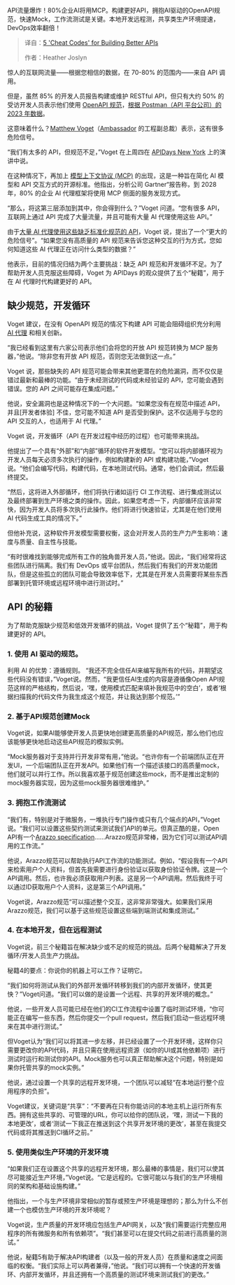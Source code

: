 
<!--
title: 构建更好API的5个“秘籍”
cover: https://cdn.thenewstack.io/media/2025/05/9c3e61d2-matthew-voget-apis-2.jpg
summary: API流量爆炸！80%企业AI将用MCP。构建更好API，拥抱AI驱动的OpenAPI规范，快速Mock，工作流测试是关键。本地开发远程测，共享类生产环境提速，DevOps效率翻倍！
-->

API流量爆炸！80%企业AI将用MCP。构建更好API，拥抱AI驱动的OpenAPI规范，快速Mock，工作流测试是关键。本地开发远程测，共享类生产环境提速，DevOps效率翻倍！

> 译自：[5 'Cheat Codes' for Building Better APIs](https://thenewstack.io/5-cheat-codes-for-building-better-apis/)
> 
> 作者：Heather Joslyn

惊人的互联网流量——根据您相信的数据，在 70-80% 的范围内——来自 API 调用。

但是，虽然 85% 的开发人员报告构建或维护 RESTful API，但只有大约 50% 的受访开发人员表示他们使用 [OpenAPI 规范](https://thenewstack.io/openapi-initiative-new-standards-and-a-peek-at-the-roadmap/)，[根据 Postman（API 平台公司）的 2023 年数据](https://www.getambassador.io/blog/conquer-api-rainbow-road-level-dev-cheat-codes)。

这意味着什么？[Matthew Voget](https://www.linkedin.com/in/matthew-voget-47a225a1/)（[Ambassador](https://www.getambassador.io/?utm_content=inline+mention) 的工程副总裁）表示，这有很多危险信号。

“我们有太多的 API，但规范不足，”Voget 在上周四在 [APIDays New York](https://www.apidays.global/new-york/) 上的演讲中说。

在这种情况下，再加上 [模型上下文协议 (MCP)](https://thenewstack.io/mcp-the-missing-link-between-ai-agents-and-apis/) 的出现，这是一种旨在简化 AI 模型和 API 交互方式的开源标准。他指出，分析公司 Gartner“报告称，到 2028 年，80% 的企业 AI 代理框架将使用 MCP 侧面的服务发现方式。

“那么，将这第三层添加到其中，你会得到什么？”Voget 问道。“您有很多 API，互联网上通过 API 完成了大量流量，并且可能有大量 AI 代理使用这些 API。”

由于[大量 AI 代理使用这些缺乏标准化规范的 API](https://thenewstack.io/its-time-to-start-preparing-apis-for-the-ai-agent-era/)，Voget 说，提出了一个“更大的危险信号”。“如果您没有高质量的 API 规范来告诉您这种交互的行为方式，您如何知道这些 AI 代理正在访问什么类型的数据？”

他表示，目前的情况归结为两个主要挑战：缺乏 API 规范和开发循环不足。为了帮助开发人员克服这些障碍，Voget 为 APIDays 的观众提供了五个“秘籍”，用于在 AI 代理时代构建更好的 API。

## 缺少规范，开发循环

Voget 建议，在没有 OpenAPI 规范的情况下构建 API 可能会阻碍组织充分利用 [AI 代理](https://thenewstack.io/ai-agents/) 和相关创新。

“我已经看到这里有六家公司表示他们会将您的开放 API 规范转换为 MCP 服务器，”他说。“除非您有开放 API 规范，否则您无法做到这一点。”

Voget 说，那些缺失的 API 规范可能会带来其他更潜在的危险漏洞，而不仅仅是错过最新和最棒的功能。“由于未经测试的代码或未经验证的 API，您可能会遇到错误。您的 API 之间可能存在集成问题。”

他说，安全漏洞也是这种情况下的一个大问题。“如果您没有在规范中描述 API，并且[开发者体验] 不佳，您可能不知道 API 是否受到保护。这不仅适用于与您的 API 交互的人，也适用于 AI 代理。”

Voget 说，开发循环（API 在开发过程中经历的过程）也可能带来挑战。

他提出了一个具有“外部”和“内部”循环的软件开发模型。“您可以将内部循环视为开发人员每天必须多次执行的操作，例如构建新的 API 或构建功能，”Voget 说。“他们会编写代码，构建代码，在本地测试代码。通常，他们会调试，然后最终提交。

“然后，这将进入外部循环，他们将执行诸如运行 CI 工作流程、进行集成测试以及最终部署到生产环境之类的操作。因此，如果您考虑一下，内部循环应该非常快，因为开发人员将多次执行此操作。他们将进行快速验证，尤其是在他们使用 AI 代码生成工具的情况下。”

但他补充说，这种软件开发模型需要权衡，这会对开发人员的生产力产生影响：速度与质量、自主性与技能。

“有时很难找到能够完成所有工作的独角兽开发人员，”他说。因此，“我们经常将这些团队进行隔离。我们有 DevOps 或平台团队，然后我们有我们的开发功能团队，但是这些孤立的团队可能会导致效率低下，尤其是在开发人员需要将某些东西部署到托管环境或远程环境中进行测试时。”

## API 的秘籍

为了帮助克服缺少规范和低效开发循环的挑战，Voget 提供了五个“秘籍”，用于构建更好的 API。

### 1. 使用 AI 驱动的规范。

利用 AI 的优势：遵循规则。
“我还不完全信任AI来编写我所有的代码，并期望这些代码没有错误，”Voget说。然而，“我更信任AI生成的内容是遵循像Open API规范这样的严格结构，然后说，‘嘿，使用模式匹配来填补我规范中的空白’，或者‘根据扫描我的代码文件为我生成这个规范，并让我达到那个规范。’”

### 2. 基于API规范创建Mock

Voget说，如果AI能够使开发人员更快地创建更高质量的API规范，那么他们也应该能够更快地启动这些API规范的模拟实例。

“Mock服务器对于支持并行开发非常有用，”他说。“也许你有一个前端团队正在开发UI，一个后端团队正在开发API。如果他们有一个描述该接口的高质量mock，他们就可以并行工作。所以我喜欢基于规范创建这些mock，而不是推出定制的mock服务器实现，因为这些mock服务器很难维护。”

### 3. 拥抱工作流测试

“我们有，特别是对于微服务，一堆执行专门操作或只有几个端点的API，”Voget说。“我们可以设置这些契约测试来测试我们API的单元。但真正酷的是，Open API有一个[Arazzo specification](https://spec.openapis.org/arazzo/latest.html)……Arazzo规范非常棒，因为它们可以测试API调用的工作流。”

他说，Arazzo规范可以帮助执行API工作流的功能测试。例如，“假设我有一个API来检索用户个人资料，但首先我需要进行身份验证以获取身份验证令牌。这是一个API调用。然后，也许我必须获取用户列表。这是另一个API调用。然后我终于可以通过ID获取用户个人资料，这是第三个API调用。”

Voget说，Arazzo规范“可以描述整个交互，这非常非常强大。如果我们采用Arazzo规范，我们可以基于这些规范设置这些端到端测试和集成测试。”

### 4. 在本地开发，但在远程测试

Voget说，前三个秘籍旨在解决缺少或不足的规范的挑战。后两个秘籍解决了开发循环/开发人员生产力挑战。

秘籍4的要点：你说你的机器上可以工作？证明它。

“我们如何将测试从我们的外部开发循环转移到我们的内部开发循环，使其更快？”Voget问道。“我们可以做的是设置一个远程、共享的开发环境的概念。”

他说，一些开发人员可能已经在他们的CI工作流程中设置了临时测试环境，“你可能正在编写一些东西，然后你提交一个pull request，然后我们启动一些远程环境来在其中进行测试。”

但Voget认为“我们可以将其进一步左移，并已经设置了一个开发环境，这样你只需要更改你的API代码，并且只需在使用远程资源（如你的UI或其他依赖项）进行测试时运行和测试你的API。Mock服务也可以真正帮助解决这个问题，特别是如果你托管共享的mock实例。”

他说，通过设置一个共享的远程开发环境，一个团队可以减轻“在本地运行整个应用程序的负担”。

Voget建议，关键词是“共享”：“不要再在只有你能访问的本地主机上运行所有东西。拥有这些共享的、可管理的URL，你可以给你的团队说，‘嘿，测试一下我的本地更改’，或者‘测试一下我正在推送到这个共享开发环境的更改’，甚至在我提交代码或将其推送到CI循环之前。”

### 5. 使用类似生产环境的开发环境

“如果我们正在设置这个共享的远程开发环境，那么最棒的事情是，我们可以使其尽可能接近生产环境，”Voget说。“它是远程的。它很可能以与我们的生产环境相同的架构和基础设施构建。”

他指出，一个与生产环境非常相似的暂存或预生产环境是理想的；那么为什么不创建一个也模仿生产环境的开发环境呢？

Voget说，生产质量的开发环境应包括生产API网关，以及“我们需要运行完整应用程序的所有微服务和所有依赖项”。“我们甚至可以在提交代码之前进行高质量的测试。”

他说，秘籍5有助于解决API构建者（以及一般的开发人员）在质量和速度之间面临的权衡。“我们实际上可以两者兼得，”他说。“我们可以拥有一个快速的开发循环、内部开发循环，并且还拥有一个高质量的测试环境来测试我们的更改。”